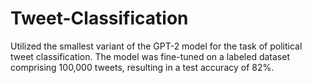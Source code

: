 # Tweet-Classification
Utilized the smallest variant of the GPT-2 model for the task of political tweet classification. The model was fine-tuned on a labeled dataset comprising 100,000 tweets, resulting in a test accuracy of 82%.
